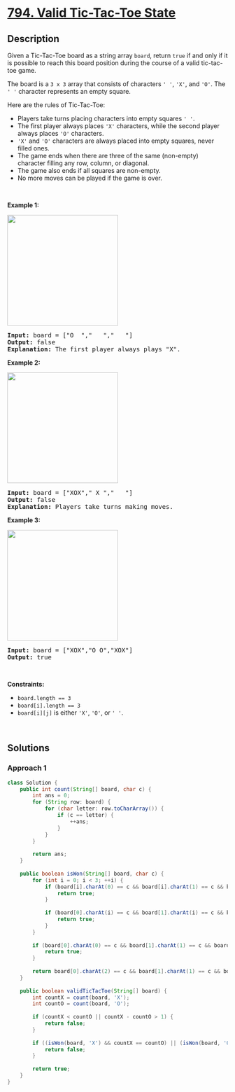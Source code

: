 # [794. Valid Tic-Tac-Toe State](https://leetcode.com/problems/valid-tic-tac-toe-state)

## Description

<p>Given a Tic-Tac-Toe board as a string array <code>board</code>, return <code>true</code> if and only if it is possible to reach this board position during the course of a valid tic-tac-toe game.</p>

<p>The board is a <code>3 x 3</code> array that consists of characters <code>&#39; &#39;</code>, <code>&#39;X&#39;</code>, and <code>&#39;O&#39;</code>. The <code>&#39; &#39;</code> character represents an empty square.</p>

<p>Here are the rules of Tic-Tac-Toe:</p>

<ul>
    <li>Players take turns placing characters into empty squares <code>&#39; &#39;</code>.</li>
    <li>The first player always places <code>&#39;X&#39;</code> characters, while the second player always places <code>&#39;O&#39;</code> characters.</li>
    <li><code>&#39;X&#39;</code> and <code>&#39;O&#39;</code> characters are always placed into empty squares, never filled ones.</li>
    <li>The game ends when there are three of the same (non-empty) character filling any row, column, or diagonal.</li>
    <li>The game also ends if all squares are non-empty.</li>
    <li>No more moves can be played if the game is over.</li>
</ul>
<p>&nbsp;</p>

<p><strong class="example">Example 1:</strong></p>
<img alt="" src="https://fastly.jsdelivr.net/gh/doocs/leetcode@main/solution/0700-0799/0794.Valid%20Tic-Tac-Toe%20State/images/tictactoe1-grid.jpg" style="width: 253px; height: 253px;" />
<pre>
<strong>Input:</strong> board = [&quot;O  &quot;,&quot;   &quot;,&quot;   &quot;]
<strong>Output:</strong> false
<strong>Explanation:</strong> The first player always plays &quot;X&quot;.
</pre>

<p><strong class="example">Example 2:</strong></p>
<img alt="" src="https://fastly.jsdelivr.net/gh/doocs/leetcode@main/solution/0700-0799/0794.Valid%20Tic-Tac-Toe%20State/images/tictactoe2-grid.jpg" style="width: 253px; height: 253px;" />
<pre>
<strong>Input:</strong> board = [&quot;XOX&quot;,&quot; X &quot;,&quot;   &quot;]
<strong>Output:</strong> false
<strong>Explanation:</strong> Players take turns making moves.
</pre>

<p><strong class="example">Example 3:</strong></p>
<img alt="" src="https://fastly.jsdelivr.net/gh/doocs/leetcode@main/solution/0700-0799/0794.Valid%20Tic-Tac-Toe%20State/images/tictactoe4-grid.jpg" style="width: 253px; height: 253px;" />
<pre>
<strong>Input:</strong> board = [&quot;XOX&quot;,&quot;O O&quot;,&quot;XOX&quot;]
<strong>Output:</strong> true
</pre>
<p>&nbsp;</p>

<p><strong>Constraints:</strong></p>
<ul>
    <li><code>board.length == 3</code></li>
    <li><code>board[i].length == 3</code></li>
    <li><code>board[i][j]</code> is either <code>&#39;X&#39;</code>, <code>&#39;O&#39;</code>, or <code>&#39; &#39;</code>.</li>
</ul>
<p>&nbsp;</p>

## Solutions

### **Approach 1**

```java
class Solution {
    public int count(String[] board, char c) {
        int ans = 0;
        for (String row: board) {
            for (char letter: row.toCharArray()) {
                if (c == letter) {
                    ++ans;
                }
            }
        }
        
        return ans;
    }
    
    public boolean isWon(String[] board, char c) {
        for (int i = 0; i < 3; ++i) {
            if (board[i].charAt(0) == c && board[i].charAt(1) == c && board[i].charAt(2) == c) {
                return true;
            }
            
            if (board[0].charAt(i) == c && board[1].charAt(i) == c && board[2].charAt(i) == c) {
                return true;
            }
        }
        
        if (board[0].charAt(0) == c && board[1].charAt(1) == c && board[2].charAt(2) == c) {
            return true;
        }
        
        return board[0].charAt(2) == c && board[1].charAt(1) == c && board[2].charAt(0) == c;
    }
    
    public boolean validTicTacToe(String[] board) {
        int countX = count(board, 'X');
        int countO = count(board, 'O');
        
        if (countX < countO || countX - countO > 1) {
            return false;
        }
        
        if ((isWon(board, 'X') && countX == countO) || (isWon(board, 'O') && countX != countO)) {
            return false;
        }
        
        return true;
    }
}
```